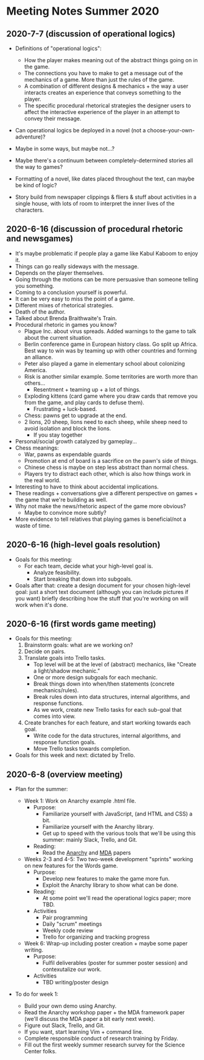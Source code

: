 # Meeting Notes Summer 2020

## 2020-7-7 (discussion of operational logics)

- Definitions of "operational logics":
    * How the player makes meaning out of the abstract things going on in
      the game.
    * The connections you have to make to get a message out of the
      mechanics of a game. More than just the rules of the game.
    * A combination of different designs & mechanics + the way a user
      interacts creates an experience that conveys something to the
      player.
    * The specific procedural rhetorical strategies the designer users to
      affect the interactive experience of the player in an attempt to
      convey their message.

- Can operational logics be deployed in a novel (not a
  choose-your-own-adventure)?

- Maybe in some ways, but maybe not...?
- Maybe there's a continuum between completely-determined stories all the
  way to games?

- Formatting of a novel, like dates placed throughout the text, can maybe
  be kind of logic?
- Story build from newspaper clippings & fliers & stuff about activities
  in a single house, with lots of room to interpret the inner lives of
  the characters.

## 2020-6-16 (discussion of procedural rhetoric and newsgames)

- It's maybe problematic if people play a game like Kabul Kaboom to enjoy
  it.
- Things can go really sideways with the message.
- Depends on the player themselves.
- Going through the motions can be more persuasive than someone telling
  you something.
- Coming to a conclusion yourself is powerful.
- It can be very easy to miss the point of a game.
- Different mixes of rhetorical strategies.
- Death of the author.
- Talked about Brenda Braithwaite's Train.
- Procedural rhetoric in games you know?
    * Plague Inc. about virus spreads. Added warnings to the game to talk
      about the current situation.
    * Berlin conference game in European history class. Go split up
      Africa. Best way to win was by teaming up with other countries and
      forming an alliance.
    * Peter also played a game in elementary school about colonizing
      America.
    * Risk is another similar example. Some territories are worth more
      than others...
        * Resentment + teaming up + a lot of things.
    * Exploding kittens (card game where you draw cards that remove you
      from the game, and play cards to defuse them).
        * Frustrating + luck-based.
    * Chess: pawns get to upgrade at the end.
    * 2 lions, 20 sheep, lions need to each sheep, while sheep need to
      avoid isolation and block the lions.
        * If you stay together 
- Personal/social growth catalyzed by gameplay...
- Chess meanings:
    * War, pawns as expendable guards
    * Promotion at end of board is a sacrifice on the pawn's side of
      things.
    * Chinese chess is maybe on step less abstract than normal chess.
    * Players try to distract each other, which is also how things work
      in the real world.
- Interesting to have to think about accidental implications.
- These readings + conversations give a different perspective on games +
  the game that we're building as well.
- Why not make the news/rhetoric aspect of the game more obvious?
    * Maybe to convince more subtly?
- More evidence to tell relatives that playing games is beneficial/not a
  waste of time.


## 2020-6-16 (high-level goals resolution)

- Goals for this meeting:
   * For each team, decide what your high-level goal is.
       - Analyze feasibility.
       - Start breaking that down into subgoals.
- Goals after that: create a design document for your chosen high-level
  goal: just a short text document (although you can include pictures if
  you want) briefly describing how the stuff that you're working on will
  work when it's done.

## 2020-6-16 (first words game meeting)

- Goals for this meeting:
    1. Brainstorm goals: what are we working on?
    2. Decide on pairs.
    3. Translate goals into Trello tasks.
        * Top level will be at the level of (abstract) mechanics, like
          "Create a light/shadow mechanic."
        * One or more design subgoals for each mechanic.
        * Break things down into when/then statements (concrete
          mechanics/rules).
        * Break rules down into data structures, internal algorithms, and
          response functions.
        * As we work, create new Trello tasks for each sub-goal that comes into
          view.
    4. Create branches for each feature, and start working towards each
       goal.
        * Write code for the data structures, internal algorithms, and
          response function goals.
        * Move Trello tasks towards completion.
- Goals for this week and next: dictated by Trello.

## 2020-6-8 (overview meeting)

- Plan for the summer:
    * Week 1: Work on Anarchy example .html file.
        - Purpose:
            * Familiarize yourself with JavaScript, (and HTML and CSS) a bit.
            * Familiarize yourself with the Anarchy library.
            * Get up to speed with the various tools that we'll be using this
              summer: mainly Slack, Trello, and Git.
        - Reading:
            * Read the [Anarchy](readings/pdfs/incremental-chaos.pdf) and
              [MDA](readings/pdfs/MDA.pdf) papers
    * Weeks 2-3 and 4-5: Two two-week development "sprints" working on
      new features for the Words game.
        - Purpose:
            * Develop new features to make the game more fun.
            * Exploit the Anarchy library to show what can be done.
        - Reading:
            * At some point we'll read the operational logics paper; more TBD.
        - Activities
            * Pair programming
            * Daily "scrum" meetings
            * Weekly code review
            * Trello for organizing and tracking progress
    * Week 6: Wrap-up including poster creation + maybe some paper
      writing.
        - Purpose:
            * Fulfil deliverables (poster for summer poster session) and
              contexutalize our work.
        - Activities
            * TBD writing/poster design

- To do for week 1:
    * Build your own demo using Anarchy.
    * Read the Anarchy workshop paper + the MDA framework paper (we'll
      discuss the MDA paper a bit early next week).
    * Figure out Slack, Trello, and Git.
    * If you want, start learning Vim + command line.
    * Complete responsible conduct of research training by Friday.
    * Fill out the first weekly summer research survey for the Science
      Center folks.

